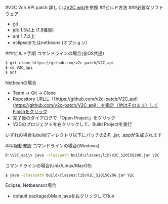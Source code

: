 #V2C 2ch API patch
詳しくは[V2C wiki](http://v2c.kaz-ic.net/wiki/?2chAPI)を参照
##ビルド方法
###必要なソフトウェア
- git
- jdk 1.5以上 (1.8推奨)
- ant 1.7以上
- eclipseまたはnetbeans (オプション）

###ビルド手順
コマンドラインの場合(全OS共通）
```bash
$ git clone https://github.com/v2c-patch/V2C_api
$ cd V2C_api
$ ant
```

Netbeanの場合
- Team -> Git -> Clone
- Repository URLに「[https://github.com/v2c-patch/V2C_api](https://github.com/v2c-patch/V2C_api)」を指定（他はそのまま）してFinishをクリック
- 完了後のダイアログで「Open Project」をクリック
- V2Cのプロジェクトを右クリックして、Build Projectを実行

いずれの場合もbuildディレクトリ以下にパッチのZIP, .jar, .appが生成されます

###起動確認
コマンドラインの場合(Windows)
```cmd
D:\V2C_api\> java -classpath build\classes;lib\V2C_S20150206.jar V2C
```
コマンドラインの場合(Unix/Linux/MacOS)
```bash
$ java -classpath build/classes:lib/V2C_S20150206.jar V2C
```
Eclipse, Netbeansの場合
* default packageのMain.javaを右クリックしてRun
